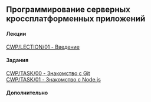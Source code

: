 ## Программирование серверных кроссплатформенных приложений

#### Лекции
[CWP/LECTION/01 - Введение](https://accetone.github.io/cwp/01)  

#### Задания
[CWP/TASK/00 - Знакомство с Git](https://accetone.github.io/cwp/tasks/00.html)   
[CWP/TASK/01 - Знакомство с Node.js](https://accetone.github.io/cwp/tasks/01.html)   

#### Дополнительно
